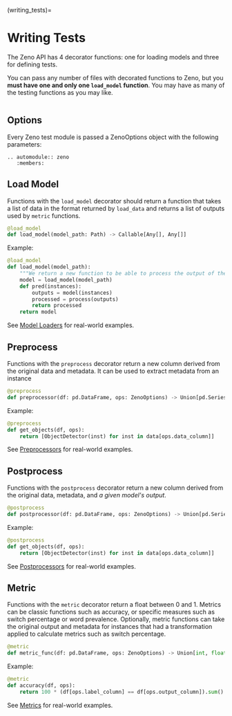 (writing_tests)=

# Writing Tests

The Zeno API has 4 decorator functions: one for loading models and three for defining tests.

You can pass any number of files with decorated functions to Zeno, but you **must have one and only one `load_model` function**.
You may have as many of the testing functions as you may like.

```{tableofcontents}

```

## Options

Every Zeno test module is passed a ZenoOptions object with the following parameters:

```{eval-rst}
.. automodule:: zeno
   :members:
```

## Load Model

Functions with the `load_model` decorator should return a function that takes a list of data in the format returned by `load_data` and returns a list of outputs used by `metric` functions.

```python
@load_model
def load_model(model_path: Path) -> Callable[Any[], Any[]]
```

Example:

```python
@load_model
def load_model(model_path):
    """We return a new function to be able to process the output of the model correctly"""
    model = load_model(model_path)
    def pred(instances):
        outputs = model(instances)
        processed = process(outputs)
        return processed
    return model
```

See [Model Loaders](model_loaders) for real-world examples.

## Preprocess

Functions with the `preprocess` decorator return a new column derived from the original data and metadata.
It can be used to extract metadata from an instance

```python
@preprocess
def preprocessor(df: pd.DataFrame, ops: ZenoOptions) -> Union[pd.Series, List]:
```

Example:

```python
@preprocess
def get_objects(df, ops):
    return [ObjectDetector(inst) for inst in data[ops.data_column]]
```

See [Preprocessors](preprocessors) for real-world examples.

## Postprocess

Functions with the `postprocess` decorator return a new column derived from the original data, metadata, and _a given model's output_.

```python
@postprocess
def postprocessor(df: pd.DataFrame, ops: ZenoOptions) -> Union[pd.Series, List]:
```

Example:

```python
@postprocess
def get_objects(df, ops):
    return [ObjectDetector(inst) for inst in data[ops.data_column]]
```

See [Postprocessors](postprocessors) for real-world examples.

## Metric

Functions with the `metric` decorator return a float between 0 and 1.
Metrics can be classic functions such as accuracy, or specific measures such as switch percentage or word prevalence.
Optionally, metric functions can take the original output and metadata for instances that had a transformation applied to calculate metrics such as switch percentage.

```python
@metric
def metric_func(df: pd.DataFrame, ops: ZenoOptions) -> Union[int, float]:
```

Example:

```python
@metric
def accuracy(df, ops):
    return 100 * (df[ops.label_column] == df[ops.output_column]).sum() / len(df)
```

See [Metrics](metrics) for real-world examples.
